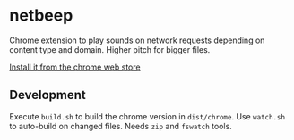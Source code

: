 # netbeep
Chrome extension to play sounds on network requests depending on content type and domain. Higher pitch for bigger files.

[Install it from the chrome web store](https://chromewebstore.google.com/detail/netbeep/hcgpboeddcgldkgimfmcnfloonkccfmi)

## Development

Execute `build.sh` to build the chrome version in `dist/chrome`. Use `watch.sh` to auto-build on changed files. Needs `zip` and `fswatch` tools.
